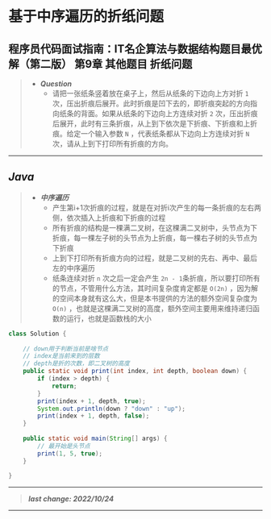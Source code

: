 # 基于中序遍历的折纸问题

## 程序员代码面试指南：IT名企算法与数据结构题目最优解（第二版） 第9章 其他题目 折纸问题

> - ***Question***
>   - 请把一张纸条竖着放在桌子上，然后从纸条的下边向上方对折 `1` 次，压出折痕后展开。此时折痕是凹下去的，即折痕突起的方向指向纸条的背面。如果从纸条的下边向上方连续对折 `2` 次，压出折痕后展开，此时有三条折痕，从上到下依次是下折痕、下折痕和上折痕。给定一个输入参数 `N` ，代表纸条都从下边向上方连续对折 `N` 次，请从上到下打印所有折痕的方向。

---

## *Java*

> - ***中序遍历***
>   - 产生第i+1次折痕的过程，就是在对折i次产生的每一条折痕的左右两侧，依次插入上折痕和下折痕的过程
>   - 所有折痕的结构是一棵满二叉树，在这棵满二叉树中，头节点为下折痕，每一棵左子树的头节点为上折痕，每一棵右子树的头节点为下折痕
>   - 上到下打印所有折痕方向的过程，就是二叉树的先右、再中、最后左的中序遍历
>   - 纸条连续对折 `n` 次之后一定会产生 `2n - 1`条折痕，所以要打印所有的节点，不管用什么方法，其时间复杂度肯定都是 `O(2n)` ，因为解的空间本身就有这么大，但是本书提供的方法的额外空间复杂度为 `O(n)` ，也就是这棵满二叉树的高度，额外空间主要用来维持递归函数的运行，也就是函数栈的大小

```java
class Solution {
    
    // down用于判断当前是啥节点
    // index是当前来到的层数
    // depth是折的次数，即二叉树的高度
    public static void print(int index, int depth, boolean down) {
        if (index > depth) {
            return;
        }
        print(index + 1, depth, true);
        System.out.println(down ? "down" : "up");
        print(index + 1, depth, false);
    }
    
    public static void main(String[] args) {
        // 最开始是头节点
        print(1, 5, true);
    }
    
}
```

---

> ***last change: 2022/10/24***

---
